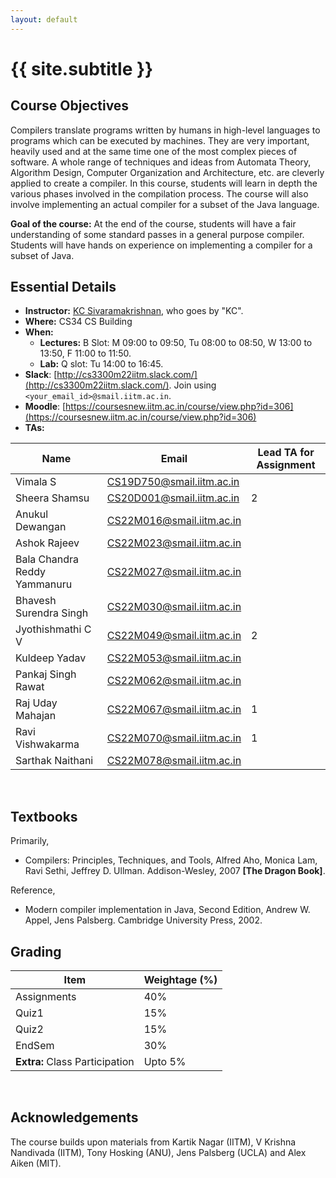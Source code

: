 ```yaml
---
layout: default
---
```


<div class="home">

<h1>{{ site.subtitle }}</h1>

</div>

## Course Objectives

Compilers translate programs written by humans in high-level languages to
programs which can be executed by machines. They are very important, heavily
used and at the same time one of the most complex pieces of software. A whole
range of techniques and ideas from Automata Theory, Algorithm Design, Computer
Organization and Architecture, etc. are cleverly applied to create a compiler.
In this course, students will learn in depth the various phases involved in the
compilation process. The course will also involve implementing an actual
compiler for a subset of the Java language.

**Goal of the course:** At the end of the course, students will have a fair
understanding of some standard passes in a general purpose compiler. Students
will have hands on experience on implementing a compiler for a subset of Java.

## Essential Details

* **Instructor:** [KC Sivaramakrishnan](http://kcsrk.info), who goes by "KC".
* **Where:** CS34 CS Building
* **When:** 
  + **Lectures:** B Slot: M 09:00 to 09:50, Tu 08:00 to 08:50, W 13:00 to 13:50,
    F 11:00 to 11:50. 
  + **Lab:** Q slot: Tu 14:00 to 16:45.
* **Slack**: [http://cs3300m22iitm.slack.com/](http://cs3300m22iitm.slack.com/). Join using `<your_email_id>@smail.iitm.ac.in`.
* **Moodle**: [https://coursesnew.iitm.ac.in/course/view.php?id=306](https://coursesnew.iitm.ac.in/course/view.php?id=306)
* **TAs:** 

| Name | Email | Lead TA for Assignment |
|------|-------|------------------------|
| Vimala S	                    | CS19D750@smail.iitm.ac.in |   |
| Sheera Shamsu	                | CS20D001@smail.iitm.ac.in | 2 |
| Anukul Dewangan	              | CS22M016@smail.iitm.ac.in |   | 
| Ashok Rajeev	                | CS22M023@smail.iitm.ac.in |   | 
| Bala Chandra Reddy Yammanuru	| CS22M027@smail.iitm.ac.in |   |
| Bhavesh Surendra Singh	      | CS22M030@smail.iitm.ac.in |   |
| Jyothishmathi C V	            | CS22M049@smail.iitm.ac.in | 2 |
| Kuldeep Yadav	                | CS22M053@smail.iitm.ac.in |   | 
| Pankaj Singh Rawat	          | CS22M062@smail.iitm.ac.in |   | 
| Raj Uday Mahajan	            | CS22M067@smail.iitm.ac.in | 1 | 
| Ravi Vishwakarma	            | CS22M070@smail.iitm.ac.in | 1 |
| Sarthak Naithani	            | CS22M078@smail.iitm.ac.in |   |

<br/> 

## Textbooks

Primarily,

* Compilers: Principles, Techniques, and Tools, Alfred Aho, Monica Lam, Ravi
  Sethi, Jeffrey D. Ullman. Addison-Wesley, 2007 **[The Dragon Book]**.

Reference,

* Modern compiler implementation in Java, Second Edition, Andrew W. Appel, Jens
Palsberg. Cambridge University Press, 2002.

## Grading

| Item          | Weightage (%) |
|---------------|---------------|
| Assignments   | 40% |
| Quiz1         | 15% |
| Quiz2         | 15% |
| EndSem        | 30% |
| **Extra:** Class Participation | Upto 5% |

<br/> 

## Acknowledgements

The course builds upon materials from Kartik Nagar (IITM), V Krishna Nandivada
(IITM), Tony Hosking (ANU), Jens Palsberg (UCLA) and Alex Aiken (MIT).
